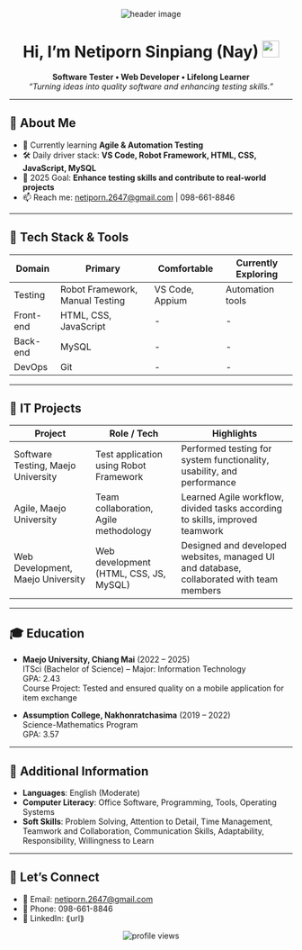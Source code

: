 <!-- Banner / Cover -->
<p align="center">
  <img src="ใส่ลิงก์รูป Banner ของคุณตรงนี้" alt="header image" />
</p>

<h1 align="center">
  Hi, I’m Netiporn Sinpiang (Nay) <img height="30" src="https://em-content.zobj.net/thumbs/120/apple/354/waving-hand_1f44b.png" />
</h1>

<p align="center">
  <strong>Software Tester • Web Developer • Lifelong Learner</strong><br/>
  <em>“Turning ideas into quality software and enhancing testing skills.”</em>
</p>

---

## 🚀 About Me

- 🌱 Currently learning **Agile & Automation Testing**
- 🛠 Daily driver stack: **VS Code, Robot Framework, HTML, CSS, JavaScript, MySQL**
- 🎯 2025 Goal: **Enhance testing skills and contribute to real-world projects**
- 📫 Reach me: netiporn.2647@gmail.com | 098-661-8846

---

## 🧰 Tech Stack & Tools

<div align="center">

| Domain    | Primary                         | Comfortable     | Currently Exploring |
| --------- | ------------------------------- | --------------- | ------------------- |
| Testing   | Robot Framework, Manual Testing | VS Code, Appium | Automation tools    |
| Front-end | HTML, CSS, JavaScript           | -               | -                   |
| Back-end  | MySQL                           | -               | -                   |
| DevOps    | Git                             | -               | -                   |

</div>

---

## 📌 IT Projects

| Project                            | Role / Tech                            | Highlights                                                                               |
| ---------------------------------- | -------------------------------------- | ---------------------------------------------------------------------------------------- |
| Software Testing, Maejo University | Test application using Robot Framework | Performed testing for system functionality, usability, and performance                   |
| Agile, Maejo University            | Team collaboration, Agile methodology  | Learned Agile workflow, divided tasks according to skills, improved teamwork             |
| Web Development, Maejo University  | Web development (HTML, CSS, JS, MySQL) | Designed and developed websites, managed UI and database, collaborated with team members |

---

## 🎓 Education

- **Maejo University, Chiang Mai** (2022 – 2025)  
  ITSci (Bachelor of Science) – Major: Information Technology  
  GPA: 2.43  
  Course Project: Tested and ensured quality on a mobile application for item exchange

- **Assumption College, Nakhonratchasima** (2019 – 2022)  
  Science-Mathematics Program  
  GPA: 3.57

---

## 📝 Additional Information

- **Languages**: English (Moderate)
- **Computer Literacy**: Office Software, Programming, Tools, Operating Systems
- **Soft Skills**: Problem Solving, Attention to Detail, Time Management, Teamwork and Collaboration, Communication Skills, Adaptability, Responsibility, Willingness to Learn

---

## 🤝 Let’s Connect

- 💌 Email: netiporn.2647@gmail.com
- 📱 Phone: 098-661-8846
- 💼 LinkedIn: ⟪url⟫

<p align="center">
  <img src="https://komarev.com/ghpvc/?username=⟪USERNAME⟫&style=flat-square" alt="profile views"/>
</p>

